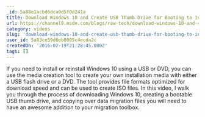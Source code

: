 ```yaml
---
_id: 5a88e1acbd6dca0d5f0d241a
title: Download Windows 10 and Create USB Thumb Drive for Booting to Installation PLUS Data Migration
url: https://channel9.msdn.com/blogs/raw-tech/download-windows-10-and-create-usb-thumb-drive-for-booting-to-installation-plus-data-migration
category: videos
slug: 'download-windows-10-and-create-usb-thumb-drive-for-booting-to-installation-plus-data-migration'
user_id: 5a83ce59d6eb0005c4ecda2c
createdOn: '2016-02-19T21:28:45.000Z'
tags: []
---
```


If you need to install or reinstall Windows 10 using a USB or DVD, you can use the media creation tool to create your own installation media with either a USB flash drive or a DVD. The tool provides file formats optimized for download speed and can be used to create ISO files.  In this video, I walk you through the process of downloading Windows 10, creating a bootable USB thumb drive, and copying over data migration files you will need to have an awesome addition to your migration toolbox.
